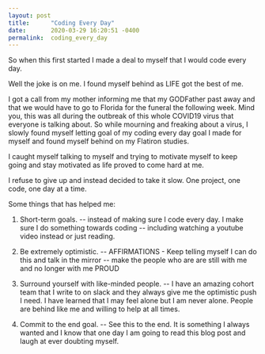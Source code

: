 ```yaml
---
layout: post
title:      "Coding Every Day"
date:       2020-03-29 16:20:51 -0400
permalink:  coding_every_day
---
```



So when this first started I made a deal to myself that I would code every day. 

Well the joke is on me. I found myself behind as LIFE got the best of me. 

I got a call from my mother informing me that my GODFather past away and that we would have to go to Florida for the funeral the following week. Mind you, this was all during the outbreak of this whole COVID19 virus that everyone is talking about. So while mourning and freaking about a virus, I slowly found myself letting goal of my coding every day goal I made for myself and found myself behind on my Flatiron studies. 

I caught myself talking to myself and trying to motivate myself to keep going and stay motivated as life proved to come hard at me. 

I refuse to give up and instead decided to take it slow. One project, one code, one day at a time. 

Some things that has helped me: 

1. Short-term goals. -- instead of making sure I code every day. I make sure I do something towards coding -- including watching a youtube video instead or just reading.

2. Be extremely optimistic. -- AFFIRMATIONS - Keep telling myself I can do this and talk in the mirror -- make the people who are are still with me and no longer with me PROUD

3. Surround yourself with like-minded people. -- I have an amazing cohort team that I write to on slack and they always give me the optimistic push I need. I have learned that I may feel alone but I am never alone. People are behind like me and willing to help at all times. 

4.  Commit to the end goal. -- See this to the end. It is something I always wanted and I know that one day I am going to read this blog post and laugh at ever doubting myself. 
